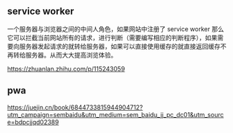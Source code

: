 ## service worker

一个服务器与浏览器之间的中间人角色，如果网站中注册了 service worker 那么它可以拦截当前网站所有的请求，进行判断（需要编写相应的判断程序），如果需要向服务器发起请求的就转给服务器，如果可以直接使用缓存的就直接返回缓存不再转给服务器。从而大大提高浏览体验。

https://zhuanlan.zhihu.com/p/115243059

## pwa

https://juejin.cn/book/6844733815944904712?utm_campaign=sembaidu&utm_medium=sem_baidu_jj_pc_dc01&utm_source=bdpcjjqd02389
